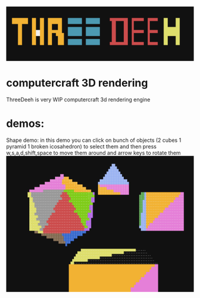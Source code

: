 ![Screenshot](td.png)
# computercraft 3D rendering
ThreeDeeh is very WIP computercraft 3d rendering engine

# demos:
Shape demo:
  in this demo you can click on bunch of objects (2 cubes 1 pyramid 1 broken icosahedron) to select them
  and then press w,s,a,d,shift,space to move them around and arrow keys to rotate them
  ![Screenshot](shapeDemo.png)

